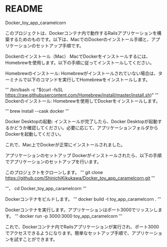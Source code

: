 # README
Docker_toy_app_caramelcorn

このプロジェクトは、Dockerコンテナ内で動作するRailsアプリケーションを構築するためのものです。以下は、MacでのDockerのインストール手順と、アプリケーションのセットアップ手順です。

Dockerのインストール（Mac）
MacでDockerをインストールするには、Homebrewを使用します。以下の手順に従ってインストールしてください。

Homebrewのインストール: Homebrewがインストールされていない場合は、ターミナルで以下のコマンドを実行してHomebrewをインストールします。

’’’
/bin/bash -c "$(curl -fsSL https://raw.githubusercontent.com/Homebrew/install/master/install.sh)"
’’’
Dockerのインストール: Homebrewを使用してDockerをインストールします。

’’’
brew install --cask docker
’’’

Docker Desktopの起動: インストールが完了したら、Docker Desktopが起動するかどうか確認してください。必要に応じて、アプリケーションフォルダからDockerを起動してください。

これで、Mac上でDockerが正常にインストールされました。

アプリケーションのセットアップ
Dockerがインストールされたら、以下の手順でアプリケーションのセットアップを行います。

このプロジェクトをクローンします。
’’’
git clone https://github.com/ShinichiKikukawa/Docker_toy_app_caramelcorn.git
’’’

’’’、
cd Docker_toy_app_caramelcorn
’’’

Dockerコンテナをビルドします。
’’’
docker build -t toy_app_caramelcorn .
’’’

Dockerコンテナを実行します。アプリケーションはポート3000でリッスンします。
’’’
docker run -p 3000:3000 toy_app_caramelcorn
’’’

これで、Dockerコンテナ内でRailsアプリケーションが実行され、ポート3000でアクセスできるようになります。簡単なセットアップ手順で、アプリケーションを試すことができます。
